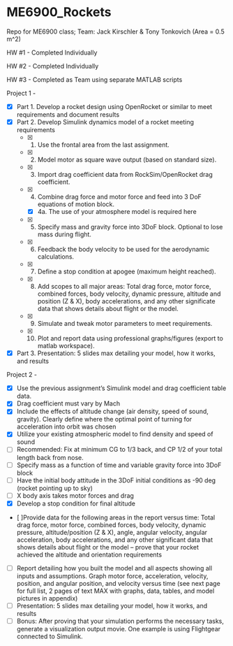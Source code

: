 # ME6900_Rockets
Repo for ME6900 class; Team: Jack Kirschler &amp; Tony Tonkovich (Area = 0.5 m^2)

HW #1 - Completed Individually

HW #2 - Completed Individually

HW #3 - Completed as Team using separate MATLAB scripts

Project 1 - 
- [x] Part 1. Develop a rocket design using OpenRocket or similar to meet requirements and document results
- [x] Part 2. Develop Simulink dynamics model of a rocket meeting requirements
    - [x] 1. Use the frontal area from the last assignment.
    - [x] 2. Model motor as square wave output (based on standard size).
    - [x] 3. Import drag coefficient data from RockSim/OpenRocket drag coefficient.
    - [x] 4. Combine drag force and motor force and feed into 3 DoF equations of motion block.
       - [x] 4a. The use of your atmosphere model is required here
    - [x] 5. Specify mass and gravity force into 3DoF block. Optional to lose mass during flight.
    - [x] 6. Feedback the body velocity to be used for the aerodynamic calculations.
    - [x] 7. Define a stop condition at apogee (maximum height reached).
    - [x] 8. Add scopes to all major areas: Total drag force, motor force, combined forces, body velocity, dynamic pressure, altitude and position (Z & X), body accelerations, and any other significate data that shows details about flight or the model.
    - [x] 9. Simulate and tweak motor parameters to meet requirements.
    - [x] 10. Plot and report data using professional graphs/figures (export to matlab workspace).
- [x] Part 3. Presentation: 5 slides max detailing your model, how it works, and results

Project 2 - 
- [x] Use the previous assignment’s Simulink model and drag coefficient table data. 
- [x] Drag coefficient must vary by Mach 
- [x] Include the effects of altitude change (air density, speed of sound, gravity). Clearly define where the optimal point of turning for acceleration into orbit was chosen 
- [x] Utilize your existing atmospheric model to find density and speed of sound 
- [ ] Recommended: Fix at minimum CG to 1/3 back, and CP 1/2 of your total length back from nose. 
- [ ] Specify mass as a function of time and variable gravity force into 3DoF block 
- [ ] Have the initial body attitude in the 3DoF initial conditions as -90 deg (rocket pointing up to sky) 
- [ ] X body axis takes motor forces and drag 
- [x] Develop a stop condition for final altitude
- [ ]Provide data for the following areas in the report versus time: Total drag force, motor force, combined forces, body velocity, dynamic pressure, altitude/position (Z & X), angle, angular velocity, angular acceleration, body accelerations, and any other significant data that shows details about flight or the model – prove that your rocket achieved the altitude and orientation requirements 
- [ ] Report detailing how you built the model and all aspects showing all inputs and assumptions. Graph motor force, acceleration, velocity, position, and angular position, and velocity versus time (see next page for full list, 2 pages of text MAX with graphs, data, tables, and model pictures in appendix) 
- [ ] Presentation: 5 slides max detailing your model, how it works, and results 
- [ ] Bonus: After proving that your simulation performs the necessary tasks, generate a visualization output movie. One example is using Flightgear connected to Simulink. 
